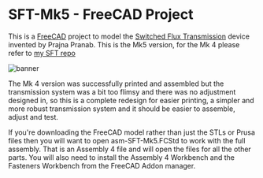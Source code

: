 # SFT-Mk5 - FreeCAD Project

This is a [FreeCAD](https://freecad.org/) project to model the [Switched Flux Transmission](https://tomboy-pink.co.uk/SFT/) device invented by Prajna Pranab. This is the Mk5 version, for the Mk 4 please refer to [my SFT repo](https://github.com/prajna-pranab/SFT)

![banner](https://github.com/prajna-pranab/SFT-Mk5/assets/4018272/a7e3f283-79dd-4dbe-946b-8d0af64cae47)

The Mk 4 version was successfully printed and assembled but the transmission system was a bit too flimsy and there was no adjustment designed in, so this is a complete redesign for easier printing, a simpler and more robust transmission system and it should be easier to assemble, adjust and test.

If you're downloading the FreeCAD model rather than just the STLs or Prusa files then you will want to open asm-SFT-Mk5.FCStd to work with the full assembly. That is an Assembly 4 file and will open the files for all the other parts. You will also need to install the Assembly 4 Workbench and the Fasteners Workbench from the FreeCAD Addon manager.
